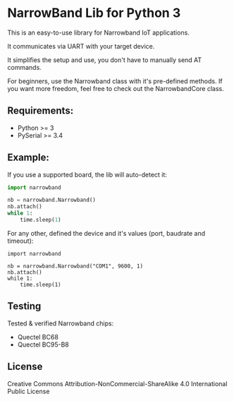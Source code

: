 # NarrowBand Lib for Python 3

This is an easy-to-use library for Narrowband IoT applications. 

It communicates via UART with your target device.

It simplifies the setup and use, you don't have to manually send AT commands.

For beginners, use the Narrowband class with it's pre-defined methods.
If you want more freedom, feel free to check out the NarrowbandCore class.


## Requirements:

- Python >= 3
- PySerial >= 3.4

## Example:

If you use a supported board, the lib will auto-detect it:

```python
import narrowband

nb = narrowband.Narrowband()
nb.attach()
while 1:
    time.sleep(1)
```
    
For any other, defined the device and it's values (port, baudrate and timeout):

```
import narrowband

nb = narrowband.Narrowband("COM1", 9600, 1)
nb.attach()
while 1:
    time.sleep(1)
```
 
## Testing

Tested & verified Narrowband chips:

* Quectel BC68
* Quectel BC95-B8


## License

Creative Commons Attribution-NonCommercial-ShareAlike 4.0 International Public License